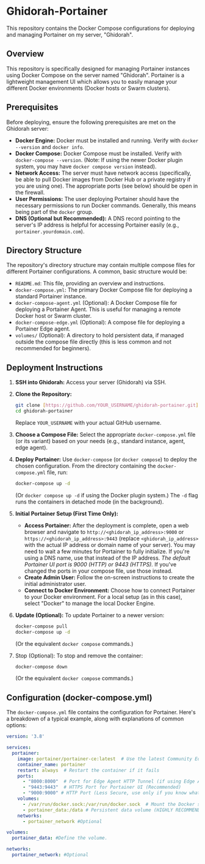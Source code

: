 # Ghidorah-Portainer

This repository contains the Docker Compose configurations for deploying and managing Portainer on my server, "Ghidorah".

## Overview

This repository is specifically designed for managing Portainer instances using Docker Compose on the server named "Ghidorah".  Portainer is a lightweight management UI which allows you to easily manage your different Docker environments (Docker hosts or Swarm clusters).

## Prerequisites

Before deploying, ensure the following prerequisites are met on the Ghidorah server:

*   **Docker Engine:** Docker must be installed and running.  Verify with `docker --version` and `docker info`.
*   **Docker Compose:** Docker Compose must be installed.  Verify with `docker-compose --version`.  (Note: If using the newer Docker plugin system, you may have `docker compose version` instead).
*   **Network Access:** The server must have network access (specifically, be able to pull Docker images from Docker Hub or a private registry if you are using one).  The appropriate ports (see below) should be open in the firewall.
*  **User Permissions:** The user deploying Portainer should have the necessary permissions to run Docker commands.  Generally, this means being part of the `docker` group.
*  **DNS (Optional but Recommended):** A DNS record pointing to the server's IP address is helpful for accessing Portainer easily (e.g., `portainer.yourdomain.com`).

## Directory Structure

The repository's directory structure may contain multiple compose files for different Portainer configurations.  A common, basic structure would be:

*   `README.md`: This file, providing an overview and instructions.
*   `docker-compose.yml`:  The primary Docker Compose file for deploying a standard Portainer instance.
* `docker-compose-agent.yml` (Optional): A Docker Compose file for deploying a Portainer Agent.  This is useful for managing a remote Docker host or Swarm cluster.
* `docker-compose-edge.yml` (Optional): A compose file for deploying a Portainer Edge agent.
*   `volumes/` (Optional):  A directory to hold persistent data, if managed outside the compose file directly (this is less common and not recommended for beginners).

## Deployment Instructions

1.  **SSH into Ghidorah:** Access your server (Ghidorah) via SSH.
2.  **Clone the Repository:**
    ```bash
    git clone [https://github.com/YOUR_USERNAME/ghidorah-portainer.git](https://www.google.com/search?q=https://github.com/YOUR_USERNAME/ghidorah-portainer.git)
    cd ghidorah-portainer
    ```
    Replace `YOUR_USERNAME` with your actual GitHub username.

3.  **Choose a Compose File:**  Select the appropriate `docker-compose.yml` file (or its variant) based on your needs (e.g., standard instance, agent, edge agent).

4.  **Deploy Portainer:**
    Use `docker-compose` (or `docker compose`) to deploy the chosen configuration.  From the directory containing the `docker-compose.yml` file, run:

    ```bash
    docker-compose up -d
    ```
    (Or `docker compose up -d` if using the Docker plugin system.)
    The `-d` flag runs the containers in detached mode (in the background).

5.  **Initial Portainer Setup (First Time Only):**

    *   **Access Portainer:** After the deployment is complete, open a web browser and navigate to `http://<ghidorah_ip_address>:9000` or `https://<ghidorah_ip_address>:9443` (replace `<ghidorah_ip_address>` with the actual IP address or domain name of your server).  You may need to wait a few minutes for Portainer to fully initialize. If you're using a DNS name, use that instead of the IP address.  *The default Portainer UI port is 9000 (HTTP) or 9443 (HTTPS).*  If you've changed the ports in your compose file, use those instead.
    *   **Create Admin User:** Follow the on-screen instructions to create the initial administrator user.
    *   **Connect to Docker Environment:** Choose how to connect Portainer to your Docker environment.  For a local setup (as in this case), select "Docker" to manage the local Docker Engine.

6.  **Update (Optional):**
    To update Portainer to a newer version:

    ```bash
    docker-compose pull
    docker-compose up -d
    ```
    (Or the equivalent `docker compose` commands.)

7. Stop (Optional):
    To stop and remove the container:
     ```bash
    docker-compose down
    ```
    (Or the equivalent `docker compose` commands.)

## Configuration (docker-compose.yml)

The `docker-compose.yml` file contains the configuration for Portainer. Here's a breakdown of a typical example, along with explanations of common options:

```yaml
version: '3.8'

services:
  portainer:
    image: portainer/portainer-ce:latest  # Use the latest Community Edition image
    container_name: portainer
    restart: always  # Restart the container if it fails
    ports:
      - "8000:8000"  # Port for Edge Agent HTTP Tunnel (if using Edge Agent)
      - "9443:9443"  # HTTPS Port for Portainer UI (Recommended)
      - "9000:9000" # HTTP Port (Less Secure, use only if you know what you're doing)
    volumes:
      - /var/run/docker.sock:/var/run/docker.sock  # Mount the Docker socket (REQUIRED)
      - portainer_data:/data # Persistent data volume (HIGHLY RECOMMENDED)
    networks:
      - portainer_network #Optional

volumes:
  portainer_data: #Define the volume.

networks:
  portainer_network: #Optional
